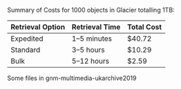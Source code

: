 Summary of Costs for 1000 objects in Glacier totalling 1TB:

| Retrieval Option | Retrieval Time | Total Cost |
| ---------------- | -------------- | ---------- |
| Expedited        | 1–5 minutes    | $40.72     |
| Standard         | 3–5 hours      | $10.29     |
| Bulk             | 5–12 hours     | $2.59      |



Some files in gnm-multimedia-ukarchive2019

